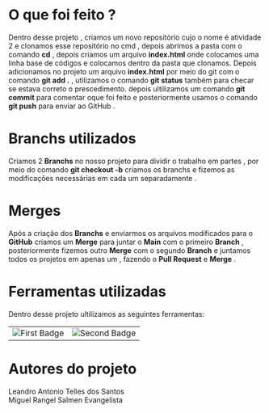 # O que foi feito ?

Dentro desse projeto , criamos um novo repositório cujo o nome é atividade 2 e clonamos esse repositório no cmd , depois abrimos a pasta com o comando **cd** , depois criamos um arquivo **index.html** onde colocamos uma linha base de códigos e colocamos dentro da pasta que clonamos. Depois adicionamos no projeto um arquivo **index.html** por meio do git com o comando **git add .** , utilizamos o comando **git status** também para checar se estava correto o prescedimento. depois ultilizamos um comando **git commit** para comentar oque foi feito e posteriormente usamos o comando **git push** para enviar ao GitHub .

# Branchs utilizados
Criamos 2 **Branchs** no nosso projeto para dividir o trabalho em partes , por meio do comando **git checkout -b** criamos os branchs e fizemos as modificações necessárias em cada um separadamente .

# Merges
Após a criação dos **Branchs** e enviarmos os arquivos modificados para o **GitHub** criamos um **Merge** para juntar o **Main** com o primeiro **Branch** , posteriormente fizemos outro **Merge** com o segundo **Branch** e juntamos todos os projetos em apenas um , fazendo o **Pull Request** e **Merge** .

# Ferramentas utilizadas
Dentro desse projeto ultilizamos as seguintes ferramentas:
<table>
  <tr>
    <td align="center">
      <img src="https://img.shields.io/badge/first-badge-blue" alt="First Badge">
    </td>
    <td align="center">
      <img src="https://img.shields.io/badge/second-badge-green" alt="Second Badge">
    </td>
  </tr>
</table>

# Autores do projeto
Leandro Antonio Telles dos Santos  
Miguel Rangel Salmen Evangelista
